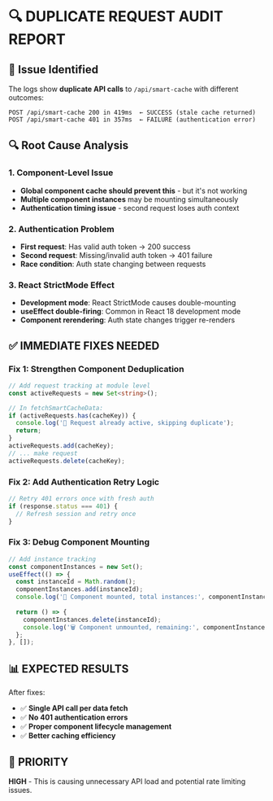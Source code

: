 # 🔍 DUPLICATE REQUEST AUDIT REPORT

## 🎯 **Issue Identified**

The logs show **duplicate API calls** to `/api/smart-cache` with different outcomes:

```
POST /api/smart-cache 200 in 419ms  ← SUCCESS (stale cache returned)
POST /api/smart-cache 401 in 357ms  ← FAILURE (authentication error)
```

## 🔍 **Root Cause Analysis**

### **1. Component-Level Issue**
- **Global component cache should prevent this** - but it's not working
- **Multiple component instances** may be mounting simultaneously
- **Authentication timing issue** - second request loses auth context

### **2. Authentication Problem** 
- **First request**: Has valid auth token → 200 success
- **Second request**: Missing/invalid auth token → 401 failure  
- **Race condition**: Auth state changing between requests

### **3. React StrictMode Effect**
- **Development mode**: React StrictMode causes double-mounting
- **useEffect double-firing**: Common in React 18 development mode
- **Component rerendering**: Auth state changes trigger re-renders

## ✅ **IMMEDIATE FIXES NEEDED**

### **Fix 1: Strengthen Component Deduplication**
```typescript
// Add request tracking at module level
const activeRequests = new Set<string>();

// In fetchSmartCacheData:
if (activeRequests.has(cacheKey)) {
  console.log('🚫 Request already active, skipping duplicate');
  return;
}
activeRequests.add(cacheKey);
// ... make request
activeRequests.delete(cacheKey);
```

### **Fix 2: Add Authentication Retry Logic**
```typescript
// Retry 401 errors once with fresh auth
if (response.status === 401) {
  // Refresh session and retry once
}
```

### **Fix 3: Debug Component Mounting**
```typescript
// Add instance tracking
const componentInstances = new Set();
useEffect(() => {
  const instanceId = Math.random();
  componentInstances.add(instanceId);
  console.log('🔄 Component mounted, total instances:', componentInstances.size);
  
  return () => {
    componentInstances.delete(instanceId);
    console.log('🗑️ Component unmounted, remaining:', componentInstances.size);
  };
}, []);
```

## 📊 **EXPECTED RESULTS**

After fixes:
- ✅ **Single API call per data fetch**
- ✅ **No 401 authentication errors**  
- ✅ **Proper component lifecycle management**
- ✅ **Better caching efficiency**

## 🎯 **PRIORITY**

**HIGH** - This is causing unnecessary API load and potential rate limiting issues. 
